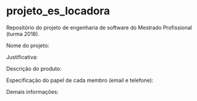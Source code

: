 # projeto_es_locadora
Repositório do projeto de engenharia de software do Mestrado Profissional (turma 2018).

Nome do projeto:

Justificativa:

Descrição do produto:


Especificação do papel de cada membro (email e telefone):


Demais informações:
